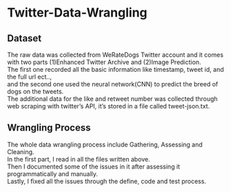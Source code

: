 # Twitter-Data-Wrangling
## Dataset
The raw data was collected from WeRateDogs Twitter account and it comes with two parts (1)Enhanced Twitter Archive and (2)Image Prediction. <br />
The first one recorded all the basic information like timestamp, tweet id, and the full url ect..,<br />
and the second one used the neural network(CNN) to predict the breed of dogs on the tweets.<br />
The additional data for the like and retweet number was collected through web scraping with twitter’s API, it’s stored in a file called tweet-json.txt.<br />

## Wrangling Process
The whole data wrangling process include Gathering, Assessing and Cleaning.<br />
In the first part, I read in all the files written above.<br />
Then I documented some of the issues in it after assessing it programmatically and manually.<br />
Lastly, I fixed all the issues through the define, code and test process.<br />
